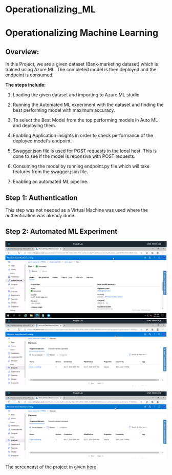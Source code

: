 # Operationalizing_ML

# Operationalizing Machine Learning

## **Overview:** 

In this Project, we are a given dataset (Bank-marketing dataset) which is trained using Azure ML. The completed model is then deployed and the endpoint is consumed.

**The steps include:**

1. Loading the given dataset and importing to Azure ML studio

2. Running the Automated ML experiment with the dataset and finding the best performing model with maximum accuracy.

3. To select the Best Model from the top performing models in Auto ML and deploying them.

4. Enabling Application insights in order to check performance of the deployed model's endpoint.

5. Swagger.json file is used for POST requests in the local host. This is done to see if the model is reponsive with POST requests.

6. Consuming the model by running endpoint.py file which will take features from the swagger.json file. 

7. Enabling an automated ML pipeline. 


## Step 1: Authentication

This step was not needed as a Virtual Machine was used where the authentication was already done.

## Step 2: Automated ML Experiment



![alt text](https://github.com/eeraanjum13/Operationalizing_ML/blob/main/auto-ml-completed.PNG)
![alt text](https://github.com/eeraanjum13/Operationalizing_ML/blob/main/registered-dataset.PNG)

![alt text](https://github.com/eeraanjum13/Operationalizing_ML/blob/main/registered-dataset.PNG)






The screencast of the project in given [here](https://youtu.be/Y6VtDNEmzOg)
